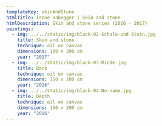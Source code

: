 ```yaml
---
templateKey: skinAndStone
htmlTitle: Irene Habegger | Skin and stone
htmlDescription: Skin and stone series (2016 - 2017)
paintings:
  - img: ../../static/img/black-02-Schale-und-Stein.jpg
    title: Skin and stone
    technique: oil on canvas
    dimensions: 150 x 200 cm
    year: "2017"
  - img: ../../static/img/black-03-Rinde.jpg
    title: Bark
    technique: oil on canvas
    dimensions: 150 x 200 cm
    year: "2016"
  - img: ../../static/img/black-04-No-name.jpg
    title: Depth
    technique: oil on canvas
    dimensions: 150 x 200 cm
    year: "2016"
---
```

